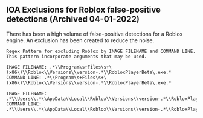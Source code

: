 ## IOA Exclusions for Roblox false-positive detections (Archived 04-01-2022)

There has been a high volume of false-positive detections for a Roblox engine.  An exclusion has been created to reduce the noise.

```
Regex Pattern for excluding Roblox by IMAGE FILENAME and COMMAND LINE.  This pattern incorporate arguments that may be used.

IMAGE FILENAME: .*\\Program\s+Files\s+\(x86\)\\Roblox\\Versions\\version-.*\\RobloxPlayerBeta\.exe.*
COMMAND LINE: .*\\Program\s+Files\s+\(x86\)\\Roblox\\Versions\\version-.*\\RobloxPlayerBeta\.exe.*

IMAGE FILENAME: .*\\Users\\.*\\AppData\\Local\\Roblox\\Versions\\version-.*\\RobloxPlayerBeta\.exe.*
COMMAND LINE: .*\\Users\\.*\\AppData\\Local\\Roblox\\Versions\\version-.*\\RobloxPlayerBeta\.exe.*
```
